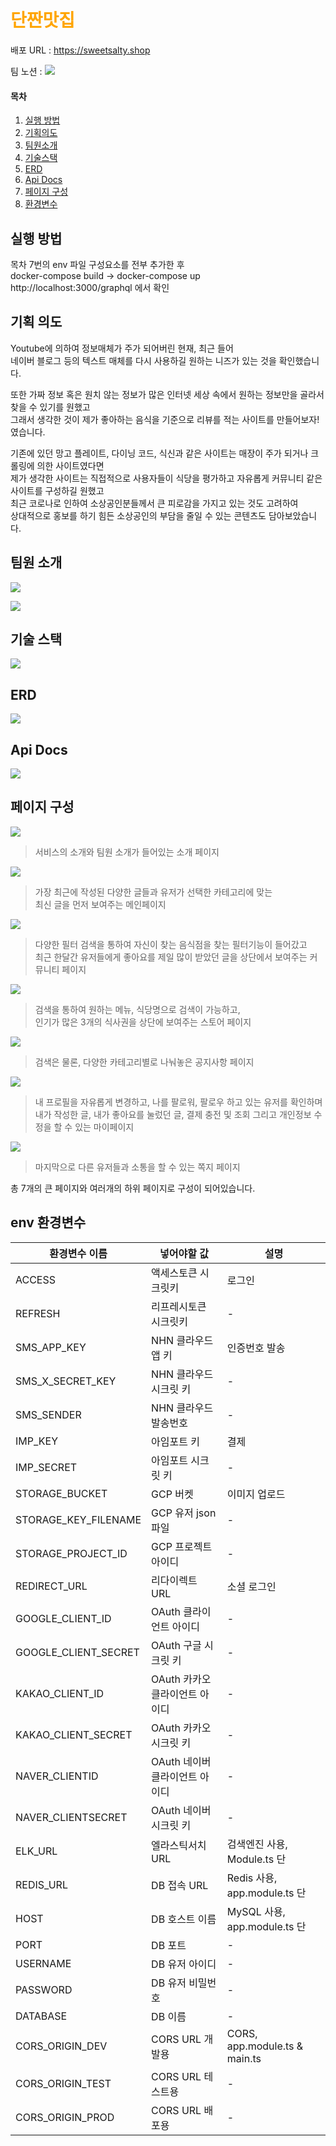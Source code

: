 # <span style="color:orange"> 단짠맛집 </span>

배포 URL : https://sweetsalty.shop

팀 노션 : [![](https://velog.velcdn.com/images/yukina1418/post/cc1e69ee-6376-4fb6-8ff5-ab3b7ecd0068/image.svg)](https://www.notion.so/dingco/8-79bf71f71eac424fac275e09407115fd)

#### 목차

1. [실행 방법](#실행-방법)
2. [기획의도](#기획-의도)   
3. [팀원소개](#팀원-소개)   
4. [기술스택](#기술-스택)   
5. [ERD](#erd)
6. [Api Docs](#api-docs)
7. [페이지 구성](#페이지-구성)
8. [환경변수](#env-환경변수)

## 실행 방법

목차 7번의 env 파일 구성요소를 전부 추가한 후 <br>
docker-compose build -> docker-compose up <br>
http://localhost:3000/graphql 에서 확인

## 기획 의도

Youtube에 의하여 정보매체가 주가 되어버린 현재, 최근 들어 <br>
네이버 블로그 등의 텍스트 매체를 다시 사용하길 원하는 니즈가 있는 것을 확인했습니다.

또한 가짜 정보 혹은 원치 않는 정보가 많은 인터넷 세상 속에서 원하는 정보만을 골라서 찾을 수 있기를 원했고 <br>
그래서 생각한 것이 제가 좋아하는 음식을 기준으로 리뷰를 적는 사이트를 만들어보자!였습니다.

기존에 있던 망고 플레이트, 다이닝 코드, 식신과 같은 사이트는 매장이 주가 되거나 크롤링에 의한 사이트였다면 <br>
제가 생각한 사이트는 직접적으로 사용자들이 식당을 평가하고 자유롭게 커뮤니티 같은 사이트를 구성하길 원했고 <br>
최근 코로나로 인하여 소상공인분들께서 큰 피로감을 가지고 있는 것도 고려하여 <br>
상대적으로 홍보를 하기 힘든 소상공인의 부담을 줄일 수 있는 콘텐츠도 담아보았습니다.

## 팀원 소개

![](https://velog.velcdn.com/images/yukina1418/post/46fa979d-1ef1-4830-b331-bb7b6f8aff63/image.png)

![](https://velog.velcdn.com/images/yukina1418/post/7a983632-af4b-4e21-a24d-844ca2a7f16e/image.png)

## 기술 스택

![](https://velog.velcdn.com/images/yukina1418/post/f34d612c-4cf9-4f8d-8306-e775556943e5/image.png)

## ERD

![](https://velog.velcdn.com/images/yukina1418/post/01b2e9d2-88b1-4a99-8c47-2246b7fc5a16/image.png)

## Api Docs

![](https://velog.velcdn.com/images/yukina1418/post/d7098b91-774d-4f87-9afc-d9132991e3af/image.png)

## 페이지 구성

![](https://velog.velcdn.com/images/yukina1418/post/398387ff-8f44-4ae4-81ab-b900a69b56fd/image.png)

> 서비스의 소개와 팀원 소개가 들어있는 소개 페이지

![](https://velog.velcdn.com/images/yukina1418/post/0be6c268-b66f-49a6-9276-e50c387860d8/image.png)


> 가장 최근에 작성된 다양한 글들과 유저가 선택한 카테고리에 맞는 <br>
최신 글을 먼저 보여주는 메인페이지

![](https://velog.velcdn.com/images/yukina1418/post/56caf548-ce6b-4bcd-b710-f7f3e7e1be58/image.png)

> 다양한 필터 검색을 통하여 자신이 찾는 음식점을 찾는 필터기능이 들어갔고 <br>
최근 한달간 유저들에게 좋아요를 제일 많이 받았던 글을 상단에서 보여주는 커뮤니티 페이지

![](https://velog.velcdn.com/images/yukina1418/post/15156e48-054e-4818-b9fc-b75c0533c4ba/image.png)

> 검색을 통하여 원하는 메뉴, 식당명으로 검색이 가능하고, <br>
인기가 많은 3개의 식사권을 상단에 보여주는 스토어 페이지

![](https://velog.velcdn.com/images/yukina1418/post/feffe5a8-a3b5-4468-bc53-0645001c4557/image.png)

> 검색은 물론, 다양한 카테고리별로 나눠놓은 공지사항 페이지

![](https://velog.velcdn.com/images/yukina1418/post/b87cb71a-f147-4f6c-8919-1f7c21e4fcff/image.png)

> 내 프로필을 자유롭게 변경하고, 나를 팔로워, 팔로우 하고 있는 유저를 확인하며 <br>
내가 작성한 글, 내가 좋아요를 눌렀던 글, 결제 충전 및 조회 그리고 개인정보 수정을 할 수 있는 마이페이지

![](https://velog.velcdn.com/images/yukina1418/post/0e287e31-392c-442d-944f-1a177e0c215f/image.png)

> 마지막으로 다른 유저들과 소통을 할 수 있는 쪽지 페이지

총 7개의 큰 페이지와 여러개의 하위 페이지로 구성이 되어있습니다.

## env 환경변수

|환경변수 이름|넣어야할 값| 설명|
|------|---|--------|
|ACCESS|액세스토큰 시크릿키|로그인|
|REFRESH|리프레시토큰 시크릿키|-|
|SMS_APP_KEY|NHN 클라우드 앱 키|인증번호 발송|
|SMS_X_SECRET_KEY|NHN 클라우드 시크릿 키|-|
|SMS_SENDER|NHN 클라우드 발송번호|-|
|IMP_KEY|아임포트 키|결제|
|IMP_SECRET|아임포트 시크릿 키|-|
|STORAGE_BUCKET|GCP 버켓|이미지 업로드|
|STORAGE_KEY_FILENAME|GCP 유저 json 파일|-|
|STORAGE_PROJECT_ID|GCP 프로젝트 아이디|-|
|REDIRECT_URL| 리다이렉트 URL | 소셜 로그인 |
|GOOGLE_CLIENT_ID| OAuth 클라이언트 아이디| -|
|GOOGLE_CLIENT_SECRET| OAuth 구글 시크릿 키| -|
|KAKAO_CLIENT_ID| OAuth 카카오 클라이언트 아이디| -|
|KAKAO_CLIENT_SECRET| OAuth 카카오 시크릿 키 |-|
|NAVER_CLIENTID| OAuth 네이버 클라이언트 아이디|-|
|NAVER_CLIENTSECRET| OAuth 네이버 시크릿 키|-|
|ELK_URL| 엘라스틱서치 URL| 검색엔진 사용, Module.ts 단|
|REDIS_URL| DB 접속 URL | Redis 사용,  app.module.ts 단|
|HOST| DB 호스트 이름|  MySQL 사용, app.module.ts 단|
|PORT|DB 포트|-|
|USERNAME| DB 유저 아이디| -|
|PASSWORD| DB 유저 비밀번호| -|
|DATABASE| DB 이름 | - |
|CORS_ORIGIN_DEV| CORS URL 개발용 | CORS, app.module.ts & main.ts|
|CORS_ORIGIN_TEST| CORS URL 테스트용| - |
|CORS_ORIGIN_PROD| CORS URL 배포용 | - |

